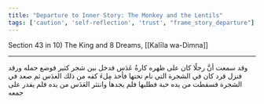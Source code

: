 ```yaml
---
title: "Departure to Inner Story: The Monkey and the Lentils"
tags: ['caution', 'self-reflection', 'trust', "frame_story_departure"]
---
```


 Section 43 in 10) The King and 8 Dreams, [[Kalīla wa-Dimna]]

---
وقد سمعت أنَّ رجلًا كان على ظهره كارةُ عَدَس فدخل بين شجر كثير فوضع حمله ورقد فنزل قرد كان في الشجرة التي نام تحتها فأخذ مِلءَ كفه من ذلك العدَس ثم صعد في الشجرة فسقطت من يده حبة فطلبها فلم يجدها وانتثر العَدَس من يده فلم يقدر على جمعه
